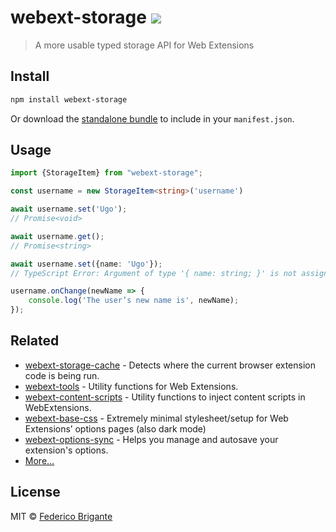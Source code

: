 # webext-storage [![][badge-gzip]][link-bundlephobia]

[badge-gzip]: https://img.shields.io/bundlephobia/minzip/webext-storage.svg?label=gzipped
[link-bundlephobia]: https://bundlephobia.com/result?p=webext-storage

> A more usable typed storage API for Web Extensions

## Install

```sh
npm install webext-storage
```

Or download the [standalone bundle](https://bundle.fregante.com/?pkg=webext-storage&name=StorageItem) to include in your `manifest.json`.

## Usage

```ts
import {StorageItem} from "webext-storage";

const username = new StorageItem<string>('username')

await username.set('Ugo');
// Promise<void>

await username.get();
// Promise<string>

await username.set({name: 'Ugo'});
// TypeScript Error: Argument of type '{ name: string; }' is not assignable to parameter of type 'string'.

username.onChange(newName => {
	console.log('The user’s new name is', newName);
});
```

## Related

- [webext-storage-cache](https://github.com/fregante/webext-storage-cache) - Detects where the current browser extension code is being run.
- [webext-tools](https://github.com/fregante/webext-tools) - Utility functions for Web Extensions.
- [webext-content-scripts](https://github.com/fregante/webext-content-scripts) - Utility functions to inject content scripts in WebExtensions.
- [webext-base-css](https://github.com/fregante/webext-base-css) - Extremely minimal stylesheet/setup for Web Extensions’ options pages (also dark mode)
- [webext-options-sync](https://github.com/fregante/webext-options-sync) - Helps you manage and autosave your extension's options.
- [More…](https://github.com/fregante/webext-fun)

## License

MIT © [Federico Brigante](https://fregante.com)
